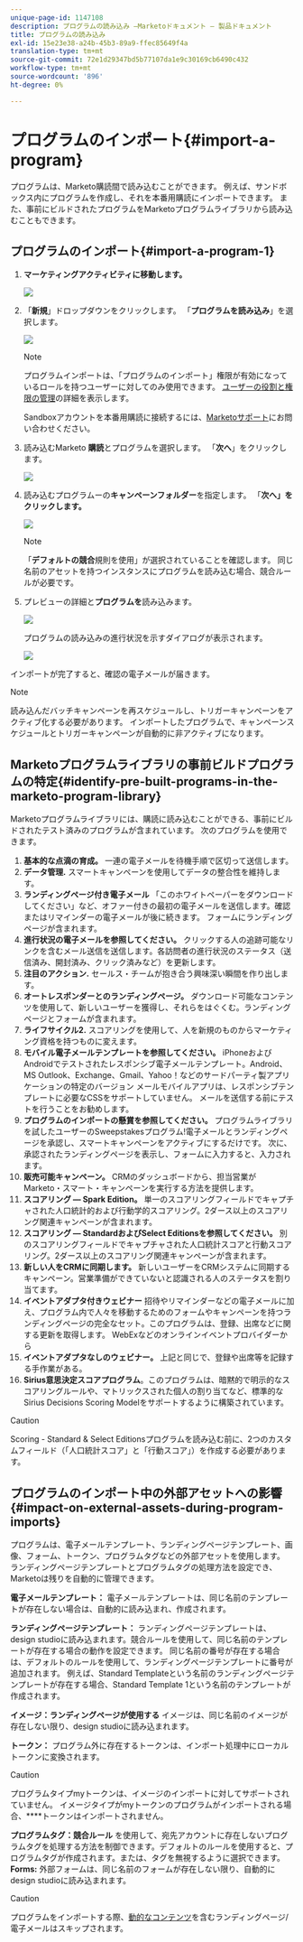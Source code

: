 ```yaml
---
unique-page-id: 1147108
description: プログラムの読み込み —Marketoドキュメント — 製品ドキュメント
title: プログラムの読み込み
exl-id: 15e23e38-a24b-45b3-89a9-ffec85649f4a
translation-type: tm+mt
source-git-commit: 72e1d29347bd5b77107da1e9c30169cb6490c432
workflow-type: tm+mt
source-wordcount: '896'
ht-degree: 0%

---
```


# プログラムのインポート{#import-a-program}

プログラムは、Marketo購読間で読み込むことができます。 例えば、サンドボックス内にプログラムを作成し、それを本番用購読にインポートできます。 また、事前にビルドされたプログラムをMarketoプログラムライブラリから読み込むこともできます。

## プログラムのインポート{#import-a-program-1}

1. **マーケティングアクティビティに移動します。**

   ![](assets/ma.png)

1. 「**新規**」ドロップダウンをクリックします。 「**プログラムを読み込み**」を選択します。

   ![](assets/image2014-9-17-12-3a15-3a4.png)

   >[!NOTE]
   >
   >プログラムインポートは、「プログラムのインポート」権限が有効になっているロールを持つユーザーに対してのみ使用できます。 [ユーザーの役割と権限の管理](/help/marketo/product-docs/administration/users-and-roles/managing-user-roles-and-permissions.md)の詳細を表示します。
   >
   >Sandboxアカウントを本番用購読に接続するには、[Marketoサポート](https://nation.marketo.com/t5/Support/ct-p/Support)にお問い合わせください。

1. 読み込むMarketo **購読**&#x200B;とプログラムを選択します。 「**次へ**」をクリックします。

   ![](assets/image2014-9-17-12-3a20-3a13.png)

1. 読み込むプログラムーの&#x200B;**キャンペーンフォルダー**&#x200B;を指定します。 「**次へ」をクリックします。**

   ![](assets/image2014-9-17-12-3a20-3a44.png)

   >[!NOTE]
   >
   >「**デフォルトの競合**&#x200B;規則を使用」が選択されていることを確認します。 同じ名前のアセットを持つインスタンスにプログラムを読み込む場合、競合ルールが必要です。

1. プレビューの詳細と&#x200B;**プログラムを**&#x200B;読み込みます。

   ![](assets/image2014-9-17-12-3a21-3a36.png)

   プログラムの読み込みの進行状況を示すダイアログが表示されます。

   ![](assets/image2014-9-17-12-3a21-3a51.png)

インポートが完了すると、確認の電子メールが届きます。

>[!NOTE]
>
>読み込んだバッチキャンペーンを再スケジュールし、トリガーキャンペーンをアクティブ化する必要があります。 インポートしたプログラムで、キャンペーンスケジュールとトリガーキャンペーンが自動的に非アクティブになります。

## Marketoプログラムライブラリの事前ビルドプログラムの特定{#identify-pre-built-programs-in-the-marketo-program-library}

Marketoプログラムライブラリには、購読に読み込むことができる、事前にビルドされたテスト済みのプログラムが含まれています。 次のプログラムを使用できます。

1. **基本的な点滴の育成。** 一連の電子メールを待機手順で区切って送信します。
1. **データ管理.** スマートキャンペーンを使用してデータの整合性を維持します。
1. **ランディングページ付き電子メール** 「このホワイトペーパーをダウンロードしてください」など、オファー付きの最初の電子メールを送信します。確認またはリマインダーの電子メールが後に続きます。 フォームにランディングページが含まれます。
1. **進行状況の電子メールを参照してください。** クリックする人の追跡可能なリンクを含むメール送信を送信します。各訪問者の進行状況のステータス（送信済み、開封済み、クリック済みなど）を更新します。
1. **注目のアクション.** セールス・チームが抱き合う興味深い瞬間を作り出します。
1. **オートレスポンダーとのランディングページ。** ダウンロード可能なコンテンツを使用して、新しいユーザーを獲得し、それらをはぐくむ。ランディングページとフォームが含まれます。
1. **ライフサイクル2.** スコアリングを使用して、人を新規のものからマーケティング資格を持つものに変えます。
1. **モバイル電子メールテンプレートを参照してください。** iPhoneおよびAndroidでテストされたレスポンシブ電子メールテンプレート。Android、MS Outlook、Exchange、Gmail、Yahoo！などのサードパーティ製アプリケーションの特定のバージョン メールモバイルアプリは、レスポンシブテンプレートに必要なCSSをサポートしていません。 メールを送信する前にテストを行うことをお勧めします。
1. **プログラムのインポートの懸賞を参照してください。** プログラムライブラリを試したユーザーのSweepstakesプログラム!電子メールとランディングページを承認し、スマートキャンペーンをアクティブにするだけです。 次に、承認されたランディングページを表示し、フォームに入力すると、入力されます。
1. **販売可能キャンペーン。** CRMのダッシュボードから、担当営業がMarketo・スマート・キャンペーンを実行する方法を提供します。
1. **スコアリング — Spark Edition。** 単一のスコアリングフィールドでキャプチャされた人口統計的および行動学的スコアリング。2ダース以上のスコアリング関連キャンペーンが含まれます。
1. **スコアリング — StandardおよびSelect Editionsを参照してください。** 別のスコアリングフィールドでキャプチャされた人口統計スコアと行動スコアリング。2ダース以上のスコアリング関連キャンペーンが含まれます。
1. **新しい人をCRMに同期します。** 新しいユーザーをCRMシステムに同期するキャンペーン。営業準備ができていないと認識される人のステータスを割り当てます。
1. **イベントアダプタ付きウェビナー** 招待やリマインダーなどの電子メールに加え、プログラム内で人々を移動するためのフォームやキャンペーンを持つランディングページの完全なセット。このプログラムは、登録、出席などに関する更新を取得します。 WebExなどのオンラインイベントプロバイダーから
1. **イベントアダプタなしのウェビナー。** 上記と同じで、登録や出席等を記録する手作業がある。
1. **Sirius意思決定スコアプログラム**。このプログラムは、暗黙的で明示的なスコアリングルールや、マトリックスされた個人の割り当てなど、標準的なSirius Decisions Scoring Modelをサポートするように構築されています。

>[!CAUTION]
>
>Scoring - Standard &amp; Select Editionsプログラムを読み込む前に、2つのカスタムフィールド（「人口統計スコア」と「行動スコア」）を作成する必要があります。

## プログラムのインポート中の外部アセットへの影響{#impact-on-external-assets-during-program-imports}

プログラムは、電子メールテンプレート、ランディングページテンプレート、画像、フォーム、トークン、プログラムタグなどの外部アセットを使用します。 ランディングページテンプレートとプログラムタグの処理方法を設定でき、Marketoは残りを自動的に管理できます。

**電子メールテンプレート：** 電子メールテンプレートは、同じ名前のテンプレートが存在しない場合は、自動的に読み込まれ、作成されます。

**ランディングページテンプレート：** ランディングページテンプレートは、design studioに読み込まれます。競合ルールを使用して、同じ名前のテンプレートが存在する場合の動作を設定できます。 同じ名前の番号が存在する場合は、デフォルトのルールを使用して、ランディングページテンプレートに番号が追加されます。 例えば、Standard Templateという名前のランディングページテンプレートが存在する場合、Standard Template 1という名前のテンプレートが作成されます。

**イメージ：ランディングページが使用する** イメージは、同じ名前のイメージが存在しない限り、design studioに読み込まれます。

**トークン：** プログラム外に存在するトークンは、インポート処理中にローカルトークンに変換されます。

>[!CAUTION]
>
>プログラムタイプmyトークンは、イメージのインポートに対してサポートされていません。 イメージタイプがmyトークンのプログラムがインポートされる場合、****&#x200B;トークンはインポートされません。

**プログラムタグ：競合ルール** を使用して、宛先アカウントに存在しないプログラムタグを処理する方法を制御できます。デフォルトのルールを使用すると、プログラムタグが作成されます。または、タグを無視するように選択できます。 **Forms:** 外部フォームは、同じ名前のフォームが存在しない限り、自動的にdesign studioに読み込まれます。

>[!CAUTION]
>
>プログラムをインポートする際、[動的なコンテンツ](/help/marketo/product-docs/personalization/segmentation-and-snippets/segmentation/understanding-dynamic-content.md)を含むランディングページ/電子メールはスキップされます。
